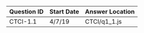 Question ID | Start Date | Answer Location
------------|------------|----------------
CTCI-1.1 | 4/7/19 | CTCI/q1_1.js

